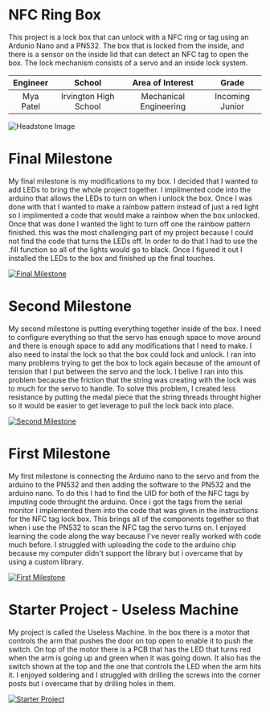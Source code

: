﻿# NFC Ring Box
This project is a lock box that can unlock with a NFC ring or tag using an Ardunio Nano and a PN532. The box that is locked from the inside, and there is a sensor on the inside lid that can detect an NFC tag to open the box. The lock mechanism consists of a servo and an inside lock system.

| **Engineer** | **School** | **Area of Interest** | **Grade** |
|:--:|:--:|:--:|:--:|
| Mya Patel | Irvington High School | Mechanical Engineering | Incoming Junior

![Headstone Image](https://lh3.googleusercontent.com/pw/AM-JKLXRWiQh70-bYwbIWckE6twj6yu88aGXqqFCU7loSs1xke6m9tPij7RRvKwKxRAWtjmV79PpDRyHhKNP29SBD-wseCzDDIrMZAXmhjaCZdLwDpPmJo5C7-PQ5FTPAi9TP4JkfB4a5L5-fH1jEu_MP86U=w515-h686-no?authuser=0)
  
# Final Milestone
My final milestone is my modifications to my box. I decided that I wanted to add LEDs to bring the whole project together. I implimented code into the arduino that allows the LEDs to turn on when i unlock the box. Once I was done with that I wanted to make a rainbow pattern instead of just a red light so I implimented a code that would make a rainbow when the box unlocked. Once that was done I wanted the light to turn off one the rainbow pattern finished. this was the most challenging part of my project because I could not find the code that turns the LEDs off. In order to do that I had to use the .fill function so all of the lights would go to black. Once I figured it out I installed the LEDs to the box and finished up the final touches. 

[![Final Milestone](https://res.cloudinary.com/marcomontalbano/image/upload/v1612573869/video_to_markdown/images/youtube--F7M7imOVGug-c05b58ac6eb4c4700831b2b3070cd403.jpg )](https://www.youtube.com/watch?v=F7M7imOVGug&feature=emb_logo "Final Milestone")

# Second Milestone
My second milestone is putting everything together inside of the box. I need to configure everything so that the servo has enough space to move around and there is enough space to add any modifications that I need to make. I also need to instal the lock so that the box could lock and unlock. I ran into many problems trying to get the box to lock again because of the amount of tension that I put between the servo and the lock. I belive I ran into this problem because the friction that the string was creating with the lock was to much for the servo to handle. To solve this problem, I created less resistance by putting the medal piece that the string threads throught higher so it would be easier to get leverage to pull the lock back into place. 

[![Second Milestone](https://img.youtube.com/vi/ykZ-DmmCO0I/maxresdefault.jpg)]([https://www.youtube.com/watch?v=y3VAmNlER5Y&feature=emb_logo](https://www.youtube.com/watch?v=ykZ-DmmCO0I) "Second Milestone")

# First Milestone
My first milestone is connecting the Arduino nano to the servo and from the arduino to the PN532 and then adding the software to the PN532 and the arduino nano. To do this I had to find the UID for both of the NFC tags by imputing code throught the arduino. Once i got the tags from the serial monitor I implemented them into the code that was given in the instructions for the NFC tag lock box. This brings all of the components together so that when i use the PN532 to scan the NFC tag the servo turns on. I enjoyed learning the code along the way because I've never really worked with code much before. I struggled with uploading the code to the arduino chip because my computer didn't support the library but i overcame that by using a custom library.


[![First Milestone](https://img.youtube.com/vi/2mGkNd5RJp4/maxresdefault.jpg)](https://www.youtube.com/watch?v=2mGkNd5RJp4 "First Milestone")

# Starter Project - Useless Machine
My project is called the Useless Machine. In the box there is a motor that controls the arm that pushes the door on top open to enable it to push the switch. On top of the motor there is a PCB that has the LED that turns red when the arm is going up and green when it was going down. It also has the switch shown at the top and the one that controls the LED when the arm hits it. I enjoyed soldering and I struggled with drilling the screws into the corner posts but i overcame that by drilling holes in them.

[![Starter Project](https://img.youtube.com/vi/XSbWDg1WIhI/maxresdefault.jpg)](https://www.youtube.com/watch?v=XSbWDg1WIhI "Starter Project")
